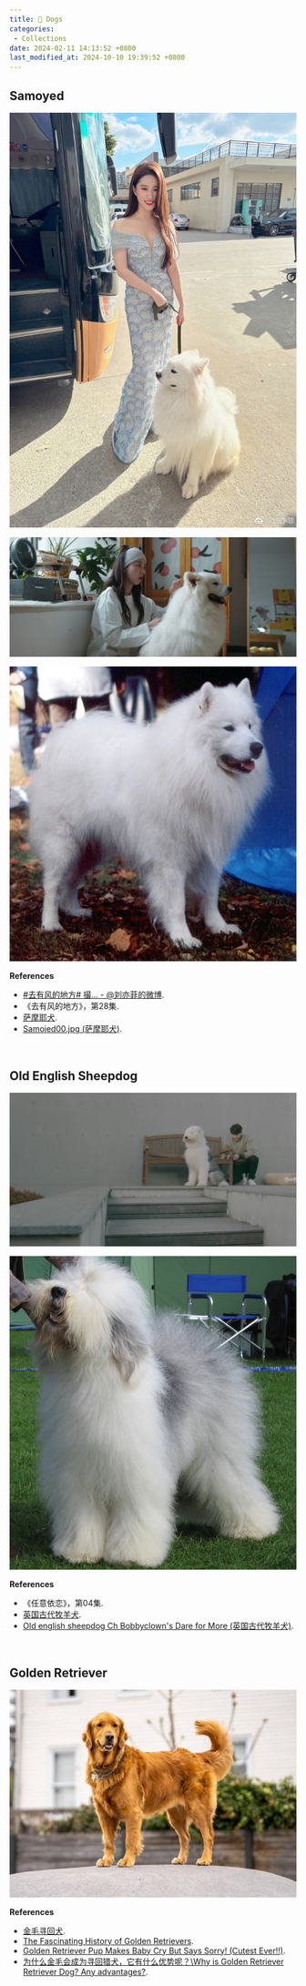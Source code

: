 ```yaml
---
title: 🐶 Dogs
categories:
 - Collections
date: 2024-02-11 14:13:52 +0800
last_modified_at: 2024-10-10 19:39:52 +0800
---
```


## Samoyed

![003yHo7Nly1hah70j9qp5j626g35hnpf02](https://raw.githubusercontent.com/HelloWorld-1017/blog-images/main/imgs/202402161946987.jpeg)

![image-20240216195409875](https://raw.githubusercontent.com/HelloWorld-1017/blog-images/main/imgs/202402161954182.png)

<img src="https://raw.githubusercontent.com/HelloWorld-1017/blog-images/main/imgs/202402111419976.jpg" alt="Samojed00" style="zoom:67%;" />

**References** 

- [#去有风的地方# 撮... - @刘亦菲的微博](https://weibo.com/3261134763/Mq6y8hFqI).
- 《去有风的地方》，第28集.
- [萨摩耶犬](https://zh.wikipedia.org/wiki/%E8%96%A9%E6%91%A9%E8%80%B6%E7%8A%AC).
- [Samojed00.jpg (萨摩耶犬)](https://zh.wikipedia.org/wiki/%E8%96%A9%E6%91%A9%E8%80%B6%E7%8A%AC#/media/File:Samojed00.jpg).

<br>

## Old English Sheepdog

![image-20240216194512091](https://raw.githubusercontent.com/HelloWorld-1017/blog-images/main/imgs/202402161945923.png)

![Old_english_sheepdog_Ch_Bobbyclown's_Dare_for_More](https://raw.githubusercontent.com/HelloWorld-1017/blog-images/main/imgs/202402111420792.jpg)

**References**

- 《任意依恋》，第04集.
- [英国古代牧羊犬](https://zh.wikipedia.org/zh-cn/%E8%8B%B1%E5%9C%8B%E5%8F%A4%E4%BB%A3%E7%89%A7%E7%BE%8A%E7%8A%AC).
- [Old english sheepdog Ch Bobbyclown's Dare for More (英国古代牧羊犬)](https://zh.wikipedia.org/zh-cn/%E8%8B%B1%E5%9C%8B%E5%8F%A4%E4%BB%A3%E7%89%A7%E7%BE%8A%E7%8A%AC#/media/File:Old_english_sheepdog_Ch_Bobbyclown's_Dare_for_More.jpg).

<br>

## Golden Retriever

<img src="https://raw.githubusercontent.com/HelloWorld-1017/blog-images/main/imgs/202402112338968.jpg" alt="images"  />

**References**

- [金毛寻回犬](https://zh.wikipedia.org/wiki/%E9%87%91%E6%AF%9B%E5%AF%BB%E5%9B%9E%E7%8A%AC).
- [The Fascinating History of Golden Retrievers](https://danspetcare.com/pets/the-fascinating-history-of-golden-retrievers).
- [Golden Retriever Pup Makes Baby Cry But Says Sorry! (Cutest Ever!!)](https://www.youtube.com/watch?v=Bx779A5USTg).
- [为什么金毛会成为寻回猎犬，它有什么优势呢？\\Why is Golden Retriever Retriever Dog? Any advantages?](https://www.youtube.com/watch?v=twRtVvPuSEw).
